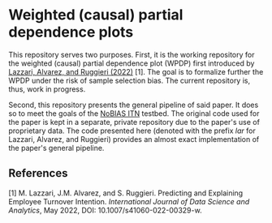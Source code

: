 # Weighted (causal) partial dependence plots

This repository serves two purposes. First, it is the working repository for the weighted (causal) partial dependence plot (WPDP) first introduced by [Lazzari, Alvarez, and Ruggieri (2022)](https://link.springer.com/article/10.1007/s41060-022-00329-w) [1]. The goal is to formalize further the WPDP under the risk of sample selection bias. The current repository is, thus, work in progress.

Second, this repository presents the general pipeline of said paper. It does so to meet the goals of the [NoBIAS ITN](https://nobias-project.eu/) testbed. The original code used for the paper is kept in a separate, private repository due to the paper's use of proprietary data. The code presented here (denoted with the prefix *lar* for Lazzari, Alvarez, and Ruggieri) provides an almost exact implementation of the paper's general pipeline.  

## References

[1] M. Lazzari, J.M. Alvarez, and S. Ruggieri. Predicting and Explaining Employee Turnover Intention. *International Journal of Data Science and Analytics*, May 2022, DOI: 10.1007/s41060-022-00329-w.

